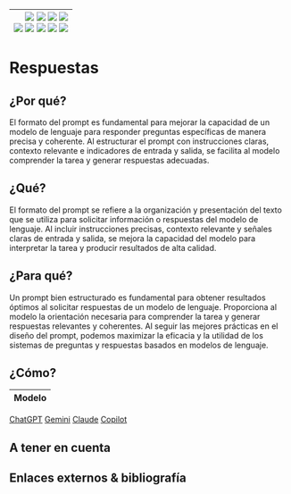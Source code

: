 <div align=right>

|[![](https://img.shields.io/badge/-Inicio-FFF?style=flat&logo=Emlakjet&logoColor=black)](/README.md) [![](https://img.shields.io/badge/-Introducción-FFF?style=flat&logo=abbrobotstudio&logoColor=black)](/documentos/intro.md) [![](https://img.shields.io/badge/-Modelos_de_lenguaje-FFF?style=flat&logo=LiveChat&logoColor=black)](/documentos/LLMs.md) [![](https://img.shields.io/badge/-Panorámica-FFF?style=flat&logo=openstreetmap&logoColor=black)](/documentos/panoramica.md)<br>  [![](https://img.shields.io/badge/-Prompts-FFF?style=flat&logo=Proton&logoColor=black)](/documentos/prompts/README.md) [![](https://img.shields.io/badge/-Ing,_de_prompts-FFF?style=flat&logo=googleearthengine&logoColor=black)](/documentos/ingenieriaDePrompts/README.md) [![](https://img.shields.io/badge/-Patrones-FFF?style=flat&logo=textpattern&logoColor=black)](/documentos/ingenieriaDePrompts/patrones/README.md) [![](https://img.shields.io/badge/8vP-FFF?style=flat&logo=v8&logoColor=black)](/documentos/prompts/mejoresPracticas/8virtudesDelPrompting.md) [![](https://img.shields.io/badge/-Casos_de_uso-FFF?style=flat&logo=gitbook&logoColor=black)](/documentos/casosDeUso/README.md)|
|-:|

</div>

# Respuestas

## ¿Por qué?

El formato del prompt es fundamental para mejorar la capacidad de un modelo de lenguaje para responder preguntas específicas de manera precisa y coherente. Al estructurar el prompt con instrucciones claras, contexto relevante e indicadores de entrada y salida, se facilita al modelo comprender la tarea y generar respuestas adecuadas.

## ¿Qué?

El formato del prompt se refiere a la organización y presentación del texto que se utiliza para solicitar información o respuestas del modelo de lenguaje. Al incluir instrucciones precisas, contexto relevante y señales claras de entrada y salida, se mejora la capacidad del modelo para interpretar la tarea y producir resultados de alta calidad.

## ¿Para qué?

Un prompt bien estructurado es fundamental para obtener resultados óptimos al solicitar respuestas de un modelo de lenguaje. Proporciona al modelo la orientación necesaria para comprender la tarea y generar respuestas relevantes y coherentes. Al seguir las mejores prácticas en el diseño del prompt, podemos maximizar la eficacia y la utilidad de los sistemas de preguntas y respuestas basados en modelos de lenguaje.

## ¿Cómo?

|Modelo|
|-|
[ChatGPT](https://chat.openai.com/share/e6db342e-0e53-4047-b1dc-e907d704a1b2)
[Gemini](https://g.co/gemini/share/d005a988b22f)
[Claude](https://claude.ai/chat/fe77168c-fa15-4ea8-8905-42319e95a77e)
[Copilot](https://copilot.microsoft.com/sl/f1SuPoij0Vw)

## A tener en cuenta


## Enlaces externos & bibliografía